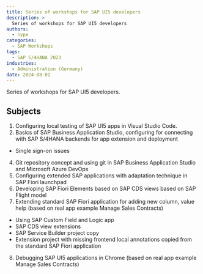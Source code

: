 ```yaml
---
title: Series of workshops for SAP UI5 developers
description: >
  Series of workshops for SAP UI5 developers
authors:
  - nype
categories:
  - SAP Workshops
tags:
  - SAP S/4HANA 2023
industries:
  - Administration (Germany)
date: 2024-08-01
---
```


<!-- more -->

Series of workshops for SAP UI5 developers.

## Subjects

1. Configuring local testing of SAP UI5 apps in Visual Studio Code. 
2. Basics of SAP Business Application Studio, configuring for connecting with SAP S/4HANA backends for app extension and deployment
 - Single sign-on issues
4. Git repository concept and using git in SAP Business Application Studio and Microsoft Azure DevOps
5. Configuring extended SAP applications with adaptation technique in SAP Fiori launchpad
6. Developing SAP Fiori Elements based on SAP CDS views based on SAP Flight model
7. Extending standard SAP Fiori application for adding new column, value help (based on real app example Manage Sales Contracts)
 - Using SAP Custom Field and Logic app
 - SAP CDS view extensions
 - SAP Service Builder project copy
 - Extension project with missing frontend local annotations copied from the standard SAP Fiori application
8. Debugging SAP UI5 applications in Chrome (based on real app example Manage Sales Contracts)
